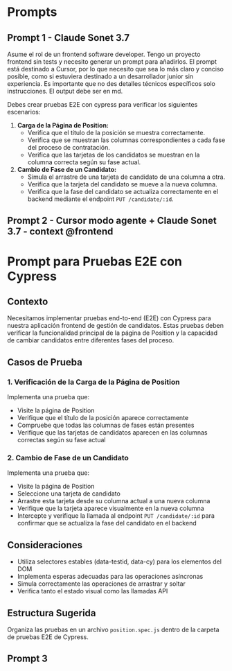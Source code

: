 # Prompts

## Prompt 1 - Claude Sonet 3.7

Asume el rol de un frontend software developer. 
Tengo un proyecto frontend sin tests y necesito generar un prompt para añadirlos. 
El prompt está destinado a Cursor, por lo que necesito que sea lo más claro y conciso posible, como si estuviera destinado a un desarrollador junior sin experiencia. Es importante que no des detalles técnicos específicos solo instrucciones. El output debe ser en md.

Debes crear pruebas E2E con cypress para verificar los siguientes escenarios:
1. **Carga de la Página de Position:**
   * Verifica que el título de la posición se muestra correctamente.
   * Verifica que se muestran las columnas correspondientes a cada fase del proceso de contratación.
   * Verifica que las tarjetas de los candidatos se muestran en la columna correcta según su fase actual.
2. **Cambio de Fase de un Candidato:**
   * Simula el arrastre de una tarjeta de candidato de una columna a otra.
   * Verifica que la tarjeta del candidato se mueve a la nueva columna.
   * Verifica que la fase del candidato se actualiza correctamente en el backend mediante el endpoint `PUT /candidate/:id`.


## Prompt 2 - Cursor modo agente + Claude Sonet 3.7 - context @frontend

# Prompt para Pruebas E2E con Cypress

## Contexto
Necesitamos implementar pruebas end-to-end (E2E) con Cypress para nuestra aplicación frontend de gestión de candidatos. Estas pruebas deben verificar la funcionalidad principal de la página de Position y la capacidad de cambiar candidatos entre diferentes fases del proceso.

## Casos de Prueba

### 1. Verificación de la Carga de la Página de Position
Implementa una prueba que:
- Visite la página de Position
- Verifique que el título de la posición aparece correctamente
- Compruebe que todas las columnas de fases están presentes
- Verifique que las tarjetas de candidatos aparecen en las columnas correctas según su fase actual

### 2. Cambio de Fase de un Candidato
Implementa una prueba que:
- Visite la página de Position
- Seleccione una tarjeta de candidato
- Arrastre esta tarjeta desde su columna actual a una nueva columna
- Verifique que la tarjeta aparece visualmente en la nueva columna
- Intercepte y verifique la llamada al endpoint `PUT /candidate/:id` para confirmar que se actualiza la fase del candidato en el backend

## Consideraciones
- Utiliza selectores estables (data-testid, data-cy) para los elementos del DOM
- Implementa esperas adecuadas para las operaciones asíncronas
- Simula correctamente las operaciones de arrastrar y soltar
- Verifica tanto el estado visual como las llamadas API

## Estructura Sugerida
Organiza las pruebas en un archivo `position.spec.js` dentro de la carpeta de pruebas E2E de Cypress.


## Prompt 3
